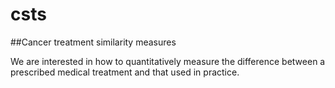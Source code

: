 # csts
##Cancer treatment similarity measures

We are interested in how to quantitatively measure the difference between a prescribed medical treatment and that used in practice. 
